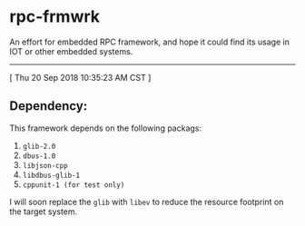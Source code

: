 # rpc-frmwrk
An effort for embedded RPC framework, and hope it could find its usage in IOT or other embedded systems.

---

[ Thu 20 Sep 2018 10:35:23 AM CST ]

## Dependency:  
This framework depends on the following packags:  
1. `glib-2.0`  
2. `dbus-1.0`  
3. `libjson-cpp`  
4. `libdbus-glib-1`  
5. `cppunit-1 (for test only)`
  
I will soon replace the `glib` with `libev` to reduce the resource footprint on the target system.
